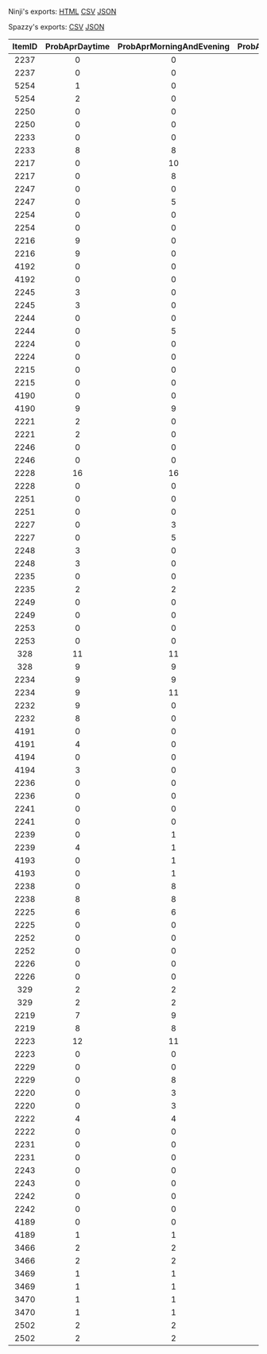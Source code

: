 Ninji's exports: [HTML](https://wuffs.org/acnh/bcsv_140/html/FishAppearRiverParam.html) [CSV](https://wuffs.org/acnh/bcsv_140/csv/FishAppearRiverParam.csv) [JSON](https://wuffs.org/acnh/bcsv_140/json/FishAppearRiverParam.json)

Spazzy's exports: [CSV](https://github.com/McSpazzy/acnh-csv/blob/master/FishAppearRiverParam.csv) [JSON](https://github.com/McSpazzy/acnh-json/blob/master/FishAppearRiverParam.json)

| ItemID | ProbAprDaytime | ProbAprMorningAndEvening | ProbAprNight | ProbAugDaytime | ProbAugMorningAndEvening | ProbAugNight | ProbDecDaytime | ProbDecMorningAndEvening | ProbDecNight | ProbFebDaytime | ProbFebMorningAndEvening | ProbFebNight | ProbJanDaytime | ProbJanMorningAndEvening | ProbJanNight | ProbJulDaytime | ProbJulMorningAndEvening | ProbJulNight | ProbJunDaytime | ProbJunMorningAndEvening | ProbJunNight | ProbMarDaytime | ProbMarMorningAndEvening | ProbMarNight | ProbMayDaytime | ProbMayMorningAndEvening | ProbMayNight | ProbNovDaytime | ProbNovMorningAndEvening | ProbNovNight | ProbOctDaytime | ProbOctMorningAndEvening | ProbOctNight | ProbSepDaytime | ProbSepMorningAndEvening | ProbSepNight | AppearArea |
|:--:|:--:|:--:|:--:|:--:|:--:|:--:|:--:|:--:|:--:|:--:|:--:|:--:|:--:|:--:|:--:|:--:|:--:|:--:|:--:|:--:|:--:|:--:|:--:|:--:|:--:|:--:|:--:|:--:|:--:|:--:|:--:|:--:|:--:|:--:|:--:|:--:|:--:|
| 2237 | 0 | 0 | 0 | 10 | 10 | 9 | 0 | 0 | 0 | 0 | 0 | 0 | 0 | 0 | 0 | 8 | 9 | 9 | 0 | 0 | 0 | 0 | 0 | 0 | 0 | 0 | 0 | 0 | 0 | 0 | 0 | 0 | 0 | 7 | 7 | 5 | 0 | 
| 2237 | 0 | 0 | 0 | 0 | 0 | 0 | 0 | 0 | 0 | 10 | 10 | 9 | 8 | 9 | 9 | 0 | 0 | 0 | 0 | 0 | 0 | 7 | 7 | 5 | 0 | 0 | 0 | 0 | 0 | 0 | 0 | 0 | 0 | 0 | 0 | 0 | 1 | 
| 5254 | 1 | 0 | 0 | 1 | 0 | 0 | 2 | 0 | 0 | 1 | 0 | 0 | 1 | 0 | 0 | 1 | 0 | 0 | 1 | 0 | 0 | 1 | 0 | 0 | 1 | 0 | 0 | 2 | 0 | 0 | 2 | 0 | 0 | 1 | 0 | 0 | 0 | 
| 5254 | 2 | 0 | 0 | 1 | 0 | 0 | 1 | 0 | 0 | 1 | 0 | 0 | 1 | 0 | 0 | 1 | 0 | 0 | 2 | 0 | 0 | 1 | 0 | 0 | 2 | 0 | 0 | 1 | 0 | 0 | 1 | 0 | 0 | 1 | 0 | 0 | 1 | 
| 2250 | 0 | 0 | 0 | 0 | 1 | 2 | 0 | 0 | 0 | 0 | 0 | 0 | 0 | 0 | 0 | 0 | 1 | 2 | 0 | 1 | 2 | 0 | 0 | 0 | 0 | 0 | 0 | 0 | 0 | 0 | 0 | 0 | 0 | 0 | 1 | 2 | 0 | 
| 2250 | 0 | 0 | 0 | 0 | 0 | 0 | 0 | 1 | 2 | 0 | 1 | 2 | 0 | 1 | 2 | 0 | 0 | 0 | 0 | 0 | 0 | 0 | 1 | 2 | 0 | 0 | 0 | 0 | 0 | 0 | 0 | 0 | 0 | 0 | 0 | 0 | 1 | 
| 2233 | 0 | 0 | 0 | 0 | 0 | 0 | 8 | 8 | 8 | 8 | 8 | 8 | 8 | 8 | 8 | 0 | 0 | 0 | 0 | 0 | 0 | 7 | 7 | 7 | 0 | 0 | 0 | 9 | 10 | 9 | 8 | 8 | 8 | 0 | 0 | 0 | 0 | 
| 2233 | 8 | 8 | 8 | 8 | 8 | 8 | 0 | 0 | 0 | 0 | 0 | 0 | 0 | 0 | 0 | 8 | 8 | 8 | 8 | 8 | 8 | 0 | 0 | 0 | 9 | 10 | 9 | 0 | 0 | 0 | 0 | 0 | 0 | 7 | 7 | 7 | 1 | 
| 2217 | 0 | 10 | 10 | 0 | 8 | 8 | 0 | 9 | 9 | 0 | 8 | 8 | 0 | 8 | 8 | 0 | 7 | 7 | 0 | 7 | 7 | 0 | 9 | 9 | 0 | 9 | 8 | 0 | 10 | 10 | 0 | 8 | 8 | 0 | 3 | 3 | 0 | 
| 2217 | 0 | 8 | 8 | 0 | 8 | 8 | 0 | 7 | 7 | 0 | 8 | 8 | 0 | 7 | 7 | 0 | 8 | 8 | 0 | 9 | 9 | 0 | 3 | 3 | 0 | 10 | 10 | 0 | 9 | 8 | 0 | 10 | 10 | 0 | 9 | 9 | 1 | 
| 2247 | 0 | 0 | 0 | 0 | 2 | 2 | 0 | 0 | 0 | 0 | 0 | 0 | 0 | 0 | 0 | 0 | 2 | 2 | 0 | 3 | 3 | 0 | 0 | 0 | 0 | 3 | 3 | 0 | 0 | 0 | 0 | 5 | 5 | 0 | 2 | 2 | 0 | 
| 2247 | 0 | 5 | 5 | 0 | 0 | 0 | 0 | 3 | 3 | 0 | 2 | 2 | 0 | 2 | 2 | 0 | 0 | 0 | 0 | 0 | 0 | 0 | 2 | 2 | 0 | 0 | 0 | 0 | 3 | 3 | 0 | 0 | 0 | 0 | 0 | 0 | 1 | 
| 2254 | 0 | 0 | 0 | 0 | 0 | 1 | 0 | 0 | 0 | 0 | 0 | 0 | 0 | 0 | 0 | 0 | 0 | 1 | 0 | 0 | 1 | 0 | 0 | 0 | 0 | 0 | 0 | 0 | 0 | 0 | 0 | 0 | 0 | 0 | 0 | 1 | 0 | 
| 2254 | 0 | 0 | 0 | 0 | 0 | 0 | 0 | 0 | 1 | 0 | 0 | 1 | 0 | 0 | 1 | 0 | 0 | 0 | 0 | 0 | 0 | 0 | 0 | 1 | 0 | 0 | 0 | 0 | 0 | 0 | 0 | 0 | 0 | 0 | 0 | 0 | 1 | 
| 2216 | 9 | 0 | 0 | 7 | 0 | 0 | 8 | 0 | 0 | 7 | 0 | 0 | 7 | 0 | 0 | 7 | 0 | 0 | 8 | 0 | 0 | 9 | 0 | 0 | 8 | 0 | 0 | 8 | 0 | 0 | 9 | 0 | 0 | 6 | 0 | 0 | 0 | 
| 2216 | 9 | 0 | 0 | 7 | 0 | 0 | 8 | 0 | 0 | 7 | 0 | 0 | 7 | 0 | 0 | 7 | 0 | 0 | 8 | 0 | 0 | 6 | 0 | 0 | 8 | 0 | 0 | 8 | 0 | 0 | 9 | 0 | 0 | 9 | 0 | 0 | 1 | 
| 4192 | 0 | 0 | 2 | 0 | 0 | 2 | 0 | 0 | 0 | 0 | 0 | 0 | 0 | 0 | 0 | 0 | 0 | 2 | 0 | 0 | 2 | 0 | 0 | 0 | 0 | 0 | 2 | 0 | 0 | 0 | 0 | 0 | 3 | 0 | 0 | 2 | 0 | 
| 4192 | 0 | 0 | 3 | 0 | 0 | 0 | 0 | 0 | 2 | 0 | 0 | 2 | 0 | 0 | 2 | 0 | 0 | 0 | 0 | 0 | 0 | 0 | 0 | 2 | 0 | 0 | 0 | 0 | 0 | 2 | 0 | 0 | 2 | 0 | 0 | 0 | 1 | 
| 2245 | 3 | 0 | 0 | 2 | 0 | 0 | 0 | 0 | 0 | 0 | 0 | 0 | 0 | 0 | 0 | 2 | 0 | 0 | 2 | 0 | 0 | 0 | 0 | 0 | 2 | 0 | 0 | 3 | 0 | 0 | 3 | 0 | 0 | 2 | 0 | 0 | 0 | 
| 2245 | 3 | 0 | 0 | 0 | 0 | 0 | 2 | 0 | 0 | 2 | 0 | 0 | 2 | 0 | 0 | 0 | 0 | 0 | 0 | 0 | 0 | 2 | 0 | 0 | 3 | 0 | 0 | 2 | 0 | 0 | 3 | 0 | 0 | 0 | 0 | 0 | 1 | 
| 2244 | 0 | 0 | 0 | 0 | 0 | 0 | 0 | 0 | 0 | 0 | 0 | 0 | 0 | 0 | 0 | 0 | 0 | 0 | 0 | 0 | 0 | 0 | 0 | 0 | 0 | 0 | 0 | 0 | 5 | 5 | 0 | 5 | 5 | 0 | 3 | 3 | 0 | 
| 2244 | 0 | 5 | 5 | 0 | 0 | 0 | 0 | 0 | 0 | 0 | 0 | 0 | 0 | 0 | 0 | 0 | 0 | 0 | 0 | 0 | 0 | 0 | 3 | 3 | 0 | 5 | 5 | 0 | 0 | 0 | 0 | 0 | 0 | 0 | 0 | 0 | 1 | 
| 2224 | 0 | 0 | 0 | 0 | 4 | 4 | 0 | 0 | 0 | 0 | 0 | 0 | 0 | 0 | 0 | 0 | 0 | 0 | 0 | 0 | 0 | 0 | 0 | 0 | 0 | 0 | 0 | 0 | 0 | 0 | 0 | 0 | 0 | 0 | 4 | 4 | 0 | 
| 2224 | 0 | 0 | 0 | 0 | 0 | 0 | 0 | 0 | 0 | 0 | 4 | 4 | 0 | 0 | 0 | 0 | 0 | 0 | 0 | 0 | 0 | 0 | 4 | 4 | 0 | 0 | 0 | 0 | 0 | 0 | 0 | 0 | 0 | 0 | 0 | 0 | 1 | 
| 2215 | 0 | 0 | 0 | 0 | 0 | 0 | 13 | 13 | 13 | 15 | 15 | 15 | 15 | 15 | 15 | 0 | 0 | 0 | 0 | 0 | 0 | 14 | 12 | 12 | 0 | 0 | 0 | 17 | 16 | 16 | 0 | 0 | 0 | 0 | 0 | 0 | 0 | 
| 2215 | 0 | 0 | 0 | 15 | 15 | 15 | 0 | 0 | 0 | 0 | 0 | 0 | 0 | 0 | 0 | 15 | 15 | 15 | 13 | 13 | 13 | 0 | 0 | 0 | 17 | 16 | 16 | 0 | 0 | 0 | 0 | 0 | 0 | 14 | 12 | 12 | 1 | 
| 4190 | 0 | 0 | 0 | 7 | 7 | 7 | 0 | 0 | 0 | 0 | 0 | 0 | 0 | 0 | 0 | 7 | 7 | 7 | 7 | 7 | 7 | 0 | 0 | 0 | 0 | 0 | 0 | 0 | 0 | 0 | 9 | 9 | 8 | 8 | 8 | 8 | 0 | 
| 4190 | 9 | 9 | 8 | 0 | 0 | 0 | 7 | 7 | 7 | 7 | 7 | 7 | 7 | 7 | 7 | 0 | 0 | 0 | 0 | 0 | 0 | 8 | 8 | 8 | 0 | 0 | 0 | 0 | 0 | 0 | 0 | 0 | 0 | 0 | 0 | 0 | 1 | 
| 2221 | 2 | 0 | 0 | 1 | 0 | 0 | 2 | 0 | 0 | 1 | 0 | 0 | 1 | 0 | 0 | 1 | 0 | 0 | 1 | 0 | 0 | 2 | 0 | 0 | 1 | 0 | 0 | 2 | 0 | 0 | 2 | 0 | 0 | 1 | 0 | 0 | 0 | 
| 2221 | 2 | 0 | 0 | 1 | 0 | 0 | 1 | 0 | 0 | 1 | 0 | 0 | 1 | 0 | 0 | 1 | 0 | 0 | 2 | 0 | 0 | 1 | 0 | 0 | 2 | 0 | 0 | 1 | 0 | 0 | 2 | 0 | 0 | 2 | 0 | 0 | 1 | 
| 2246 | 0 | 0 | 0 | 2 | 0 | 0 | 0 | 0 | 0 | 0 | 0 | 0 | 0 | 0 | 0 | 2 | 0 | 0 | 2 | 0 | 0 | 0 | 0 | 0 | 2 | 0 | 0 | 0 | 0 | 0 | 0 | 0 | 0 | 2 | 0 | 0 | 0 | 
| 2246 | 0 | 0 | 0 | 0 | 0 | 0 | 2 | 0 | 0 | 2 | 0 | 0 | 2 | 0 | 0 | 0 | 0 | 0 | 0 | 0 | 0 | 2 | 0 | 0 | 0 | 0 | 0 | 2 | 0 | 0 | 0 | 0 | 0 | 0 | 0 | 0 | 1 | 
| 2228 | 16 | 16 | 16 | 0 | 0 | 0 | 0 | 0 | 0 | 0 | 0 | 0 | 0 | 0 | 0 | 0 | 0 | 0 | 0 | 0 | 0 | 14 | 13 | 13 | 12 | 12 | 12 | 0 | 0 | 0 | 0 | 0 | 0 | 0 | 0 | 0 | 0 | 
| 2228 | 0 | 0 | 0 | 0 | 0 | 0 | 0 | 0 | 0 | 0 | 0 | 0 | 0 | 0 | 0 | 0 | 0 | 0 | 0 | 0 | 0 | 0 | 0 | 0 | 0 | 0 | 0 | 12 | 12 | 12 | 16 | 16 | 16 | 14 | 13 | 13 | 1 | 
| 2251 | 0 | 0 | 0 | 1 | 2 | 0 | 0 | 0 | 0 | 0 | 0 | 0 | 0 | 0 | 0 | 1 | 2 | 0 | 1 | 2 | 0 | 0 | 0 | 0 | 0 | 0 | 0 | 0 | 0 | 0 | 0 | 0 | 0 | 2 | 2 | 0 | 0 | 
| 2251 | 0 | 0 | 0 | 0 | 0 | 0 | 1 | 2 | 0 | 1 | 2 | 0 | 1 | 2 | 0 | 0 | 0 | 0 | 0 | 0 | 0 | 2 | 2 | 0 | 0 | 0 | 0 | 0 | 0 | 0 | 0 | 0 | 0 | 0 | 0 | 0 | 1 | 
| 2227 | 0 | 3 | 3 | 0 | 3 | 3 | 0 | 4 | 4 | 0 | 4 | 4 | 0 | 4 | 4 | 0 | 3 | 3 | 0 | 3 | 3 | 0 | 3 | 3 | 0 | 3 | 3 | 0 | 3 | 3 | 0 | 5 | 5 | 0 | 3 | 2 | 0 | 
| 2227 | 0 | 5 | 5 | 0 | 4 | 4 | 0 | 3 | 3 | 0 | 3 | 3 | 0 | 3 | 3 | 0 | 4 | 4 | 0 | 4 | 4 | 0 | 3 | 2 | 0 | 3 | 3 | 0 | 3 | 3 | 0 | 3 | 3 | 0 | 3 | 3 | 1 | 
| 2248 | 3 | 0 | 0 | 2 | 0 | 0 | 0 | 0 | 0 | 0 | 0 | 0 | 0 | 0 | 0 | 2 | 0 | 0 | 2 | 0 | 0 | 0 | 0 | 0 | 2 | 0 | 0 | 3 | 0 | 0 | 3 | 0 | 0 | 2 | 0 | 0 | 0 | 
| 2248 | 3 | 0 | 0 | 0 | 0 | 0 | 2 | 0 | 0 | 2 | 0 | 0 | 2 | 0 | 0 | 0 | 0 | 0 | 0 | 0 | 0 | 2 | 0 | 0 | 3 | 0 | 0 | 2 | 0 | 0 | 3 | 0 | 0 | 0 | 0 | 0 | 1 | 
| 2235 | 0 | 0 | 0 | 0 | 0 | 0 | 1 | 1 | 1 | 0 | 0 | 0 | 0 | 0 | 0 | 0 | 0 | 0 | 0 | 0 | 0 | 0 | 0 | 0 | 0 | 0 | 0 | 1 | 2 | 2 | 2 | 2 | 2 | 1 | 1 | 1 | 0 | 
| 2235 | 2 | 2 | 2 | 0 | 0 | 0 | 0 | 0 | 0 | 0 | 0 | 0 | 0 | 0 | 0 | 0 | 0 | 0 | 1 | 1 | 1 | 1 | 1 | 1 | 1 | 2 | 2 | 0 | 0 | 0 | 0 | 0 | 0 | 0 | 0 | 0 | 1 | 
| 2249 | 0 | 0 | 0 | 2 | 0 | 1 | 0 | 0 | 0 | 0 | 0 | 0 | 0 | 0 | 0 | 2 | 0 | 1 | 2 | 0 | 1 | 0 | 0 | 0 | 0 | 0 | 0 | 0 | 0 | 0 | 0 | 0 | 0 | 3 | 0 | 1 | 0 | 
| 2249 | 0 | 0 | 0 | 0 | 0 | 0 | 2 | 0 | 1 | 2 | 0 | 1 | 2 | 0 | 1 | 0 | 0 | 0 | 0 | 0 | 0 | 3 | 0 | 1 | 0 | 0 | 0 | 0 | 0 | 0 | 0 | 0 | 0 | 0 | 0 | 0 | 1 | 
| 2253 | 0 | 0 | 0 | 0 | 1 | 1 | 0 | 0 | 0 | 0 | 0 | 0 | 0 | 0 | 0 | 0 | 1 | 1 | 0 | 1 | 1 | 0 | 0 | 0 | 0 | 0 | 0 | 0 | 0 | 0 | 0 | 0 | 0 | 0 | 1 | 1 | 0 | 
| 2253 | 0 | 0 | 0 | 0 | 0 | 0 | 0 | 1 | 1 | 0 | 1 | 1 | 0 | 1 | 1 | 0 | 0 | 0 | 0 | 0 | 0 | 0 | 1 | 1 | 0 | 0 | 0 | 0 | 0 | 0 | 0 | 0 | 0 | 0 | 0 | 0 | 1 | 
| 328 | 11 | 11 | 10 | 9 | 9 | 8 | 11 | 12 | 12 | 12 | 12 | 12 | 12 | 12 | 12 | 9 | 9 | 8 | 10 | 9 | 8 | 11 | 10 | 10 | 9 | 9 | 7 | 11 | 12 | 12 | 9 | 9 | 8 | 4 | 4 | 4 | 0 | 
| 328 | 9 | 9 | 8 | 12 | 12 | 12 | 10 | 9 | 8 | 9 | 9 | 8 | 9 | 9 | 8 | 12 | 12 | 12 | 11 | 12 | 12 | 4 | 4 | 4 | 11 | 12 | 12 | 9 | 9 | 7 | 11 | 11 | 10 | 11 | 10 | 10 | 1 | 
| 2234 | 9 | 9 | 9 | 9 | 8 | 8 | 12 | 12 | 12 | 11 | 11 | 11 | 11 | 11 | 11 | 8 | 8 | 7 | 10 | 10 | 9 | 11 | 10 | 10 | 10 | 9 | 8 | 9 | 10 | 11 | 9 | 11 | 10 | 5 | 4 | 4 | 0 | 
| 2234 | 9 | 11 | 10 | 11 | 11 | 11 | 10 | 10 | 9 | 9 | 8 | 8 | 8 | 8 | 7 | 11 | 11 | 11 | 12 | 12 | 12 | 5 | 4 | 4 | 9 | 10 | 11 | 10 | 9 | 8 | 9 | 9 | 9 | 11 | 10 | 10 | 1 | 
| 2232 | 9 | 0 | 0 | 7 | 0 | 0 | 7 | 0 | 0 | 8 | 0 | 0 | 8 | 0 | 0 | 7 | 0 | 0 | 8 | 0 | 0 | 9 | 0 | 0 | 8 | 0 | 0 | 10 | 0 | 0 | 8 | 0 | 0 | 6 | 0 | 0 | 0 | 
| 2232 | 8 | 0 | 0 | 8 | 0 | 0 | 8 | 0 | 0 | 7 | 0 | 0 | 7 | 0 | 0 | 8 | 0 | 0 | 7 | 0 | 0 | 6 | 0 | 0 | 10 | 0 | 0 | 8 | 0 | 0 | 9 | 0 | 0 | 9 | 0 | 0 | 1 | 
| 4191 | 0 | 0 | 0 | 1 | 0 | 0 | 0 | 0 | 0 | 0 | 0 | 0 | 0 | 0 | 0 | 1 | 0 | 0 | 1 | 0 | 0 | 0 | 0 | 0 | 2 | 0 | 0 | 0 | 0 | 0 | 4 | 0 | 0 | 2 | 0 | 0 | 0 | 
| 4191 | 4 | 0 | 0 | 0 | 0 | 0 | 1 | 0 | 0 | 1 | 0 | 0 | 1 | 0 | 0 | 0 | 0 | 0 | 0 | 0 | 0 | 2 | 0 | 0 | 0 | 0 | 0 | 2 | 0 | 0 | 0 | 0 | 0 | 0 | 0 | 0 | 1 | 
| 4194 | 0 | 0 | 0 | 2 | 0 | 0 | 0 | 0 | 0 | 0 | 0 | 0 | 0 | 0 | 0 | 2 | 0 | 0 | 2 | 0 | 0 | 0 | 0 | 0 | 2 | 0 | 0 | 0 | 0 | 0 | 3 | 0 | 0 | 2 | 0 | 0 | 0 | 
| 4194 | 3 | 0 | 0 | 0 | 0 | 0 | 2 | 0 | 0 | 2 | 0 | 0 | 2 | 0 | 0 | 0 | 0 | 0 | 0 | 0 | 0 | 2 | 0 | 0 | 0 | 0 | 0 | 2 | 0 | 0 | 0 | 0 | 0 | 0 | 0 | 0 | 1 | 
| 2236 | 0 | 0 | 0 | 0 | 0 | 0 | 20 | 20 | 20 | 18 | 18 | 18 | 18 | 18 | 18 | 0 | 0 | 0 | 0 | 0 | 0 | 0 | 0 | 0 | 0 | 0 | 0 | 0 | 0 | 0 | 0 | 0 | 0 | 0 | 0 | 0 | 0 | 
| 2236 | 0 | 0 | 0 | 18 | 18 | 18 | 0 | 0 | 0 | 0 | 0 | 0 | 0 | 0 | 0 | 18 | 18 | 18 | 20 | 20 | 20 | 0 | 0 | 0 | 0 | 0 | 0 | 0 | 0 | 0 | 0 | 0 | 0 | 0 | 0 | 0 | 1 | 
| 2241 | 0 | 0 | 0 | 0 | 0 | 0 | 0 | 1 | 1 | 0 | 1 | 1 | 0 | 1 | 1 | 0 | 0 | 0 | 0 | 0 | 0 | 0 | 1 | 1 | 0 | 0 | 0 | 0 | 0 | 0 | 0 | 0 | 0 | 0 | 0 | 0 | 0 | 
| 2241 | 0 | 0 | 0 | 0 | 1 | 1 | 0 | 0 | 0 | 0 | 0 | 0 | 0 | 0 | 0 | 0 | 1 | 1 | 0 | 1 | 1 | 0 | 0 | 0 | 0 | 0 | 0 | 0 | 0 | 0 | 0 | 0 | 0 | 0 | 1 | 1 | 1 | 
| 2239 | 0 | 1 | 1 | 0 | 0 | 0 | 0 | 0 | 0 | 0 | 0 | 0 | 0 | 0 | 0 | 0 | 0 | 0 | 0 | 1 | 1 | 0 | 1 | 1 | 0 | 1 | 1 | 2 | 1 | 1 | 4 | 1 | 1 | 2 | 1 | 1 | 0 | 
| 2239 | 4 | 1 | 1 | 0 | 0 | 0 | 0 | 1 | 1 | 0 | 0 | 0 | 0 | 0 | 0 | 0 | 0 | 0 | 0 | 0 | 0 | 2 | 1 | 1 | 2 | 1 | 1 | 0 | 1 | 1 | 0 | 1 | 1 | 0 | 1 | 1 | 1 | 
| 4193 | 0 | 1 | 1 | 0 | 0 | 0 | 0 | 0 | 0 | 0 | 0 | 0 | 0 | 0 | 0 | 0 | 0 | 0 | 0 | 0 | 0 | 0 | 1 | 1 | 0 | 1 | 1 | 0 | 1 | 1 | 0 | 1 | 1 | 0 | 1 | 1 | 0 | 
| 4193 | 0 | 1 | 1 | 0 | 0 | 0 | 0 | 0 | 0 | 0 | 0 | 0 | 0 | 0 | 0 | 0 | 0 | 0 | 0 | 0 | 0 | 0 | 1 | 1 | 0 | 1 | 1 | 0 | 1 | 1 | 0 | 1 | 1 | 0 | 1 | 1 | 1 | 
| 2238 | 0 | 8 | 8 | 0 | 0 | 0 | 0 | 0 | 0 | 0 | 0 | 0 | 0 | 0 | 0 | 0 | 0 | 0 | 0 | 7 | 7 | 0 | 7 | 7 | 0 | 6 | 6 | 3 | 9 | 9 | 8 | 8 | 8 | 3 | 6 | 6 | 0 | 
| 2238 | 8 | 8 | 8 | 0 | 0 | 0 | 0 | 7 | 7 | 0 | 0 | 0 | 0 | 0 | 0 | 0 | 0 | 0 | 0 | 0 | 0 | 3 | 6 | 6 | 3 | 9 | 9 | 0 | 6 | 6 | 0 | 8 | 8 | 0 | 7 | 7 | 1 | 
| 2225 | 6 | 6 | 6 | 0 | 0 | 0 | 0 | 0 | 0 | 0 | 0 | 0 | 0 | 0 | 0 | 5 | 5 | 5 | 5 | 5 | 5 | 6 | 5 | 6 | 5 | 5 | 5 | 0 | 0 | 0 | 0 | 0 | 0 | 0 | 0 | 0 | 0 | 
| 2225 | 0 | 0 | 0 | 0 | 0 | 0 | 5 | 5 | 5 | 0 | 0 | 0 | 5 | 5 | 5 | 0 | 0 | 0 | 0 | 0 | 0 | 0 | 0 | 0 | 0 | 0 | 0 | 5 | 5 | 5 | 6 | 6 | 6 | 6 | 5 | 6 | 1 | 
| 2252 | 0 | 0 | 0 | 0 | 1 | 2 | 0 | 0 | 0 | 0 | 0 | 0 | 0 | 0 | 0 | 0 | 1 | 2 | 0 | 1 | 2 | 0 | 0 | 0 | 0 | 0 | 0 | 0 | 0 | 0 | 0 | 0 | 0 | 0 | 1 | 2 | 0 | 
| 2252 | 0 | 0 | 0 | 0 | 0 | 0 | 0 | 1 | 2 | 0 | 1 | 2 | 0 | 1 | 2 | 0 | 0 | 0 | 0 | 0 | 0 | 0 | 1 | 2 | 0 | 0 | 0 | 0 | 0 | 0 | 0 | 0 | 0 | 0 | 0 | 0 | 1 | 
| 2226 | 0 | 0 | 0 | 8 | 8 | 7 | 0 | 0 | 0 | 0 | 0 | 0 | 0 | 0 | 0 | 8 | 9 | 9 | 9 | 9 | 7 | 0 | 0 | 0 | 9 | 8 | 8 | 0 | 0 | 0 | 0 | 0 | 0 | 0 | 0 | 0 | 0 | 
| 2226 | 0 | 0 | 0 | 0 | 0 | 0 | 9 | 9 | 7 | 8 | 8 | 7 | 8 | 9 | 9 | 0 | 0 | 0 | 0 | 0 | 0 | 0 | 0 | 0 | 0 | 0 | 0 | 9 | 8 | 8 | 0 | 0 | 0 | 0 | 0 | 0 | 1 | 
| 329 | 2 | 2 | 2 | 2 | 2 | 2 | 3 | 3 | 3 | 3 | 4 | 4 | 3 | 4 | 4 | 2 | 2 | 2 | 2 | 2 | 2 | 2 | 3 | 2 | 2 | 2 | 2 | 2 | 2 | 2 | 2 | 2 | 2 | 2 | 1 | 1 | 0 | 
| 329 | 2 | 2 | 2 | 3 | 4 | 4 | 2 | 2 | 2 | 2 | 2 | 2 | 2 | 2 | 2 | 3 | 4 | 4 | 3 | 3 | 3 | 2 | 1 | 1 | 2 | 2 | 2 | 2 | 2 | 2 | 2 | 2 | 2 | 2 | 3 | 2 | 1 | 
| 2219 | 7 | 9 | 8 | 6 | 6 | 6 | 6 | 6 | 6 | 8 | 8 | 8 | 8 | 8 | 8 | 6 | 6 | 6 | 6 | 6 | 6 | 7 | 8 | 8 | 6 | 6 | 7 | 8 | 7 | 7 | 8 | 8 | 8 | 3 | 3 | 3 | 0 | 
| 2219 | 8 | 8 | 8 | 8 | 8 | 8 | 6 | 6 | 6 | 6 | 6 | 6 | 6 | 6 | 6 | 8 | 8 | 8 | 6 | 6 | 6 | 3 | 3 | 3 | 8 | 7 | 7 | 6 | 6 | 7 | 7 | 9 | 8 | 7 | 8 | 8 | 1 | 
| 2223 | 12 | 11 | 11 | 10 | 9 | 8 | 0 | 0 | 0 | 0 | 0 | 0 | 0 | 0 | 0 | 8 | 9 | 7 | 10 | 8 | 8 | 0 | 0 | 0 | 10 | 9 | 9 | 0 | 0 | 0 | 0 | 0 | 0 | 4 | 4 | 4 | 0 | 
| 2223 | 0 | 0 | 0 | 0 | 0 | 0 | 10 | 8 | 8 | 10 | 9 | 8 | 8 | 9 | 7 | 0 | 0 | 0 | 0 | 0 | 0 | 4 | 4 | 4 | 0 | 0 | 0 | 10 | 9 | 9 | 12 | 11 | 11 | 0 | 0 | 0 | 1 | 
| 2229 | 0 | 0 | 0 | 0 | 8 | 8 | 0 | 0 | 0 | 0 | 0 | 0 | 0 | 0 | 0 | 0 | 8 | 8 | 0 | 7 | 7 | 0 | 0 | 0 | 0 | 7 | 7 | 0 | 0 | 0 | 0 | 8 | 8 | 0 | 7 | 6 | 0 | 
| 2229 | 0 | 8 | 8 | 0 | 0 | 0 | 0 | 7 | 7 | 0 | 8 | 8 | 0 | 8 | 8 | 0 | 0 | 0 | 0 | 0 | 0 | 0 | 7 | 6 | 0 | 0 | 0 | 0 | 7 | 7 | 0 | 0 | 0 | 0 | 0 | 0 | 1 | 
| 2220 | 0 | 3 | 3 | 0 | 2 | 2 | 0 | 4 | 4 | 0 | 3 | 3 | 0 | 3 | 3 | 0 | 2 | 2 | 0 | 2 | 2 | 0 | 3 | 3 | 0 | 1 | 2 | 0 | 2 | 2 | 0 | 3 | 3 | 0 | 1 | 1 | 0 | 
| 2220 | 0 | 3 | 3 | 0 | 3 | 3 | 0 | 2 | 2 | 0 | 2 | 2 | 0 | 2 | 2 | 0 | 3 | 3 | 0 | 4 | 4 | 0 | 1 | 1 | 0 | 2 | 2 | 0 | 1 | 2 | 0 | 3 | 3 | 0 | 3 | 3 | 1 | 
| 2222 | 4 | 4 | 4 | 3 | 3 | 3 | 0 | 0 | 0 | 0 | 0 | 0 | 0 | 0 | 0 | 3 | 3 | 3 | 3 | 3 | 3 | 0 | 0 | 0 | 3 | 3 | 3 | 0 | 0 | 0 | 0 | 0 | 0 | 0 | 0 | 0 | 0 | 
| 2222 | 0 | 0 | 0 | 0 | 0 | 0 | 3 | 3 | 3 | 3 | 3 | 3 | 3 | 3 | 3 | 0 | 0 | 0 | 0 | 0 | 0 | 0 | 0 | 0 | 0 | 0 | 0 | 3 | 3 | 3 | 4 | 4 | 4 | 0 | 0 | 0 | 1 | 
| 2231 | 0 | 0 | 0 | 2 | 0 | 0 | 0 | 0 | 0 | 0 | 0 | 0 | 0 | 0 | 0 | 2 | 0 | 0 | 2 | 0 | 0 | 0 | 0 | 0 | 0 | 0 | 0 | 0 | 0 | 0 | 0 | 0 | 0 | 0 | 0 | 0 | 0 | 
| 2231 | 0 | 0 | 0 | 0 | 0 | 0 | 2 | 0 | 0 | 2 | 0 | 0 | 2 | 0 | 0 | 0 | 0 | 0 | 0 | 0 | 0 | 0 | 0 | 0 | 0 | 0 | 0 | 0 | 0 | 0 | 0 | 0 | 0 | 0 | 0 | 0 | 1 | 
| 2243 | 0 | 0 | 0 | 0 | 0 | 0 | 0 | 0 | 0 | 0 | 0 | 0 | 0 | 0 | 0 | 0 | 0 | 0 | 0 | 0 | 0 | 0 | 0 | 0 | 0 | 0 | 0 | 0 | 0 | 0 | 0 | 0 | 0 | 5 | 5 | 5 | 0 | 
| 2243 | 0 | 0 | 0 | 0 | 0 | 0 | 0 | 0 | 0 | 0 | 0 | 0 | 0 | 0 | 0 | 0 | 0 | 0 | 0 | 0 | 0 | 5 | 5 | 5 | 0 | 0 | 0 | 0 | 0 | 0 | 0 | 0 | 0 | 0 | 0 | 0 | 1 | 
| 2242 | 0 | 0 | 0 | 0 | 0 | 0 | 0 | 0 | 0 | 0 | 0 | 0 | 0 | 0 | 0 | 0 | 0 | 0 | 0 | 0 | 0 | 0 | 0 | 0 | 0 | 0 | 0 | 0 | 0 | 0 | 0 | 0 | 0 | 20 | 20 | 20 | 0 | 
| 2242 | 0 | 0 | 0 | 0 | 0 | 0 | 0 | 0 | 0 | 0 | 0 | 0 | 0 | 0 | 0 | 0 | 0 | 0 | 0 | 0 | 0 | 20 | 20 | 20 | 0 | 0 | 0 | 0 | 0 | 0 | 0 | 0 | 0 | 0 | 0 | 0 | 1 | 
| 4189 | 0 | 0 | 0 | 0 | 0 | 0 | 1 | 1 | 1 | 2 | 2 | 2 | 2 | 2 | 2 | 0 | 0 | 0 | 0 | 0 | 0 | 1 | 1 | 1 | 0 | 0 | 0 | 4 | 4 | 4 | 1 | 1 | 1 | 1 | 1 | 1 | 0 | 
| 4189 | 1 | 1 | 1 | 2 | 2 | 2 | 0 | 0 | 0 | 0 | 0 | 0 | 0 | 0 | 0 | 2 | 2 | 2 | 1 | 1 | 1 | 1 | 1 | 1 | 4 | 4 | 4 | 0 | 0 | 0 | 0 | 0 | 0 | 1 | 1 | 1 | 1 | 
| 3466 | 2 | 2 | 2 | 2 | 2 | 2 | 2 | 2 | 2 | 2 | 2 | 2 | 2 | 2 | 2 | 2 | 2 | 2 | 2 | 2 | 2 | 2 | 2 | 2 | 2 | 2 | 2 | 2 | 2 | 2 | 2 | 2 | 2 | 2 | 2 | 2 | 0 | 
| 3466 | 2 | 2 | 2 | 2 | 2 | 2 | 2 | 2 | 2 | 2 | 2 | 2 | 2 | 2 | 2 | 2 | 2 | 2 | 2 | 2 | 2 | 2 | 2 | 2 | 2 | 2 | 2 | 2 | 2 | 2 | 2 | 2 | 2 | 2 | 2 | 2 | 1 | 
| 3469 | 1 | 1 | 1 | 1 | 1 | 1 | 1 | 1 | 1 | 1 | 1 | 1 | 1 | 1 | 1 | 1 | 1 | 1 | 1 | 1 | 1 | 1 | 1 | 1 | 1 | 1 | 1 | 1 | 1 | 1 | 1 | 1 | 1 | 1 | 1 | 1 | 0 | 
| 3469 | 1 | 1 | 1 | 1 | 1 | 1 | 1 | 1 | 1 | 1 | 1 | 1 | 1 | 1 | 1 | 1 | 1 | 1 | 1 | 1 | 1 | 1 | 1 | 1 | 1 | 1 | 1 | 1 | 1 | 1 | 1 | 1 | 1 | 1 | 1 | 1 | 1 | 
| 3470 | 1 | 1 | 1 | 1 | 1 | 1 | 1 | 1 | 1 | 1 | 1 | 1 | 1 | 1 | 1 | 1 | 1 | 1 | 1 | 1 | 1 | 1 | 1 | 1 | 1 | 1 | 1 | 1 | 1 | 1 | 1 | 1 | 1 | 1 | 1 | 1 | 0 | 
| 3470 | 1 | 1 | 1 | 1 | 1 | 1 | 1 | 1 | 1 | 1 | 1 | 1 | 1 | 1 | 1 | 1 | 1 | 1 | 1 | 1 | 1 | 1 | 1 | 1 | 1 | 1 | 1 | 1 | 1 | 1 | 1 | 1 | 1 | 1 | 1 | 1 | 1 | 
| 2502 | 2 | 2 | 2 | 2 | 2 | 2 | 2 | 2 | 2 | 2 | 2 | 2 | 2 | 2 | 2 | 2 | 2 | 2 | 2 | 2 | 2 | 2 | 2 | 2 | 2 | 2 | 2 | 2 | 2 | 2 | 2 | 2 | 2 | 2 | 2 | 2 | 0 | 
| 2502 | 2 | 2 | 2 | 2 | 2 | 2 | 2 | 2 | 2 | 2 | 2 | 2 | 2 | 2 | 2 | 2 | 2 | 2 | 2 | 2 | 2 | 2 | 2 | 2 | 2 | 2 | 2 | 2 | 2 | 2 | 2 | 2 | 2 | 2 | 2 | 2 | 1 | 

